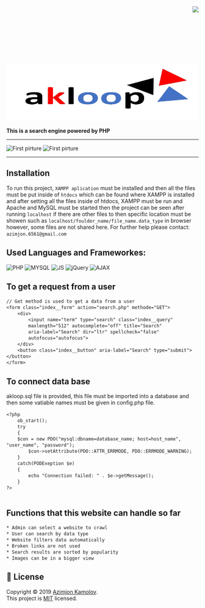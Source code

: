 <img src="https://github.com/mynameisone/Ecom/blob/master/images/Phoenix.png?raw=true" align="right" height="150"/>

<p float="left">
<img src="img/logoword1.png" width = "500" height="150" alt="Akloop" />

<!-- [![Awesome](https://cdn.rawgit.com/sindresorhus/awesome/d7305f38d29fed78fa85652e3a63e154dd8e8829/media/badge.svg)](https://github.com/sindresorhus/awesome#readme) -->

</p>

**This is a search engine powered by PHP**

---
<p float="left">
<img src="https://github.com/azimjonkamolov/azimjon/blob/master/assets/img/p2.PNG?raw=true" width = "400" height="250" alt="First pirture" /> 
<img src="https://github.com/azimjonkamolov/azimjon/blob/master/assets/img/P21.PNG?raw=true" width = "400" height="250" alt="First pirture" /> 
</p>

---

## Installation
To run this project, `XAMPP aplication` must be installed and then all the files must be put inside of `htdocs` which can be found where XAMPP is installed and after setting all the files inside of htdocs, XAMPP must be run and Apache and MySQL must be started then the project can be seen after running `localhost` if there are other files to then specific location must be showen such as `localhost/foulder_name/file_name.data_type` in browser however, some files are not shared here.
For further help please contact: `azimjon.6561@gmail.com`

## Used Languages and Frameworkes: ##

<p float="left">
<img src="https://github.com/azimjonkamolov/azimjon/blob/master/assets/img/icons/php.png?raw=true" width = "125" height="150" alt="PHP" />
<img src="https://github.com/azimjonkamolov/azimjon/blob/master/assets/img/icons/mysql.png?raw=true" width = "125" height="150" alt="MYSQL" />
<img src="https://github.com/azimjonkamolov/azimjon/blob/master/assets/img/icons/j.png?raw=true" width = "125" height="150" alt="JS" />
<img src="https://github.com/azimjonkamolov/azimjon/blob/master/assets/img/icons/jquery.png?raw=true" width = "125" height="150" alt="jQuery" />
<img src="https://github.com/azimjonkamolov/azimjon/blob/master/assets/img/icons/ajax.png?raw=true" width = "125" height="150" alt="AJAX" />
<!-- <img src="https://github.com/azimjonkamolov/azimjon/blob/master/assets/img/icons/css.png?raw=true" width = "125" height="150" alt="CSS" />
<img src="https://github.com/azimjonkamolov/azimjon/blob/master/assets/img/icons/html.png?raw=true" width = "125" height="150" alt="HTML" /> -->
</p>

## To get a request from a user
```
// Get method is used to get a data from a user
<form class="index__form" action="search.php" methode="GET">
    <div>
        <input name="term" type="search" class="index__query" 
        maxlength="512" autocomplete="off" title="Search"
        aria-label="Search" dir="ltr" spellcheck="false"
        autofocus="autofocus">
    </div>
    <button class="index__button" aria-label="Search" type="submit"></button>
</form>
```

## To connect data base

akloop.sql file is provided, this file must be imported into a database and then some vatiable names must be given in config.php file.
```
<?php
    ob_start();
    try
    {
	$con = new PDO("mysql:dbname=database_name; host=host_name", "user_name", "password");
        $con->setAttribute(PDO::ATTR_ERRMODE, PDO::ERRMODE_WARNING);
    }
    catch(PODExeption $e)
    {
        echo "Connection failed: " . $e->getMessage();
    }
?>


```

## Functions that this website can handle so far ##

    * Admin can select a website to crawl
    * User can search by data type
    * Website filters data automatically
    * Broken links are not used
    * Search results are sorted by popularity
    * Images can be in a bigger view


## 📝 License

Copyright © 2019 [Azimjon Kamolov](https://github.com/mynameisone).<br />
This project is [MIT](https://github.com/kefranabg/readme-md-generator/blob/master/LICENSE) licensed.
